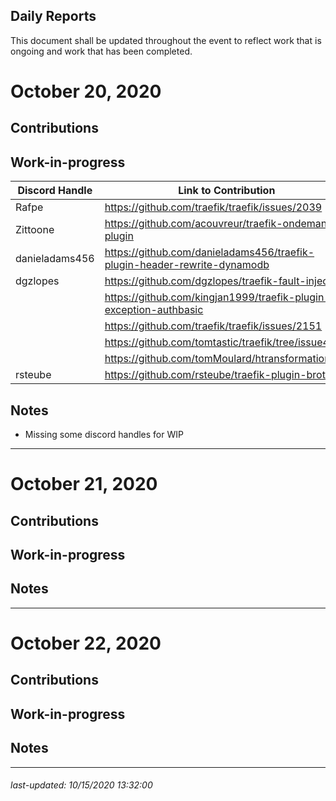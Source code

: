 Daily Reports
---

This document shall be updated throughout the event to reflect work that is ongoing and work that has been completed.

# October 20, 2020

Contributions
---

Work-in-progress
---

| Discord Handle | Link to Contribution                                                     |
|----------------|--------------------------------------------------------------------------|
| Rafpe          | https://github.com/traefik/traefik/issues/2039                           |
| Zittoone       | https://github.com/acouvreur/traefik-ondemand-plugin                     |
| danieladams456 | https://github.com/danieladams456/traefik-plugin-header-rewrite-dynamodb |
| dgzlopes       | https://github.com/dgzlopes/traefik-fault-injection                      |
|                | https://github.com/kingjan1999/traefik-plugin-exception-authbasic        |
|                | https://github.com/traefik/traefik/issues/2151                           |
|                | https://github.com/tomtastic/traefik/tree/issue4402                      |
|                | https://github.com/tomMoulard/htransformation                            |
| rsteube        | https://github.com/rsteube/traefik-plugin-brotli                         |
 
Notes
---

* Missing some discord handles for WIP

---
# October 21, 2020

Contributions
---

Work-in-progress
---

Notes
---

---
# October 22, 2020

Contributions
---

Work-in-progress
---

Notes
---

---

###### _last-updated: 10/15/2020 13:32:00_
